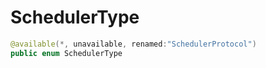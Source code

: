 # SchedulerType

``` swift
@available(*, unavailable, renamed:"SchedulerProtocol")
public enum SchedulerType 
```
